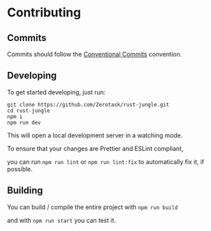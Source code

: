 # Contributing

## Commits

Commits should follow the [Conventional Commits](https://www.conventionalcommits.org/en/v1.0.0/) convention.

## Developing

To get started developing, just run:

```
git clone https://github.com/Zerotask/rust-jungle.git
cd rust-jungle
npm i
npm run dev
```

This will open a local development server in a watching mode.

To ensure that your changes are Prettier and ESLint compliant,

you can run `npm run lint` or `npm run lint:fix` to automatically fix it, if possible.

## Building

You can build / compile the entire project with `npm run build`

and with `npm run start` you can test it.
